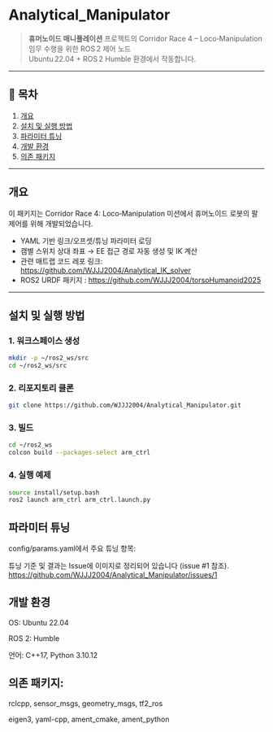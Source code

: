 # Analytical_Manipulator

> **휴머노이드 매니퓰레이션** 프로젝트의 Corridor Race 4 – Loco‑Manipulation 임무 수행을 위한 ROS 2 제어 노드  
> Ubuntu 22.04 + ROS 2 Humble 환경에서 작동합니다.

---

## 📁 목차

1. [개요](#개요)  
2. [설치 및 실행 방법](#설치-및-실행-방법)  
3. [파라미터 튜닝](#파라미터-튜닝)  
4. [개발 환경](#개발-환경)
5. [의존 패키지](#의존-패키지)  

---

## 개요

이 패키지는 Corridor Race 4: Loco‑Manipulation 미션에서 휴머노이드 로봇의 팔 제어를 위해 개발되었습니다.  
- YAML 기반 링크/오프셋/튜닝 파라미터 로딩  
- 캠별 스위치 상대 좌표 → EE 접근 경로 자동 생성 및 IK 계산
- 관련 매트랩 코드 레포 링크: https://github.com/WJJJ2004/Analytical_IK_solver
- ROS2 URDF 패키지 : https://github.com/WJJJ2004/torsoHumanoid2025

---

## 설치 및 실행 방법

### 1. 워크스페이스 생성
```bash
mkdir -p ~/ros2_ws/src
cd ~/ros2_ws/src
```

### 2. 리포지토리 클론
```bash
git clone https://github.com/WJJJ2004/Analytical_Manipulator.git
```
### 3. 빌드
```bash
cd ~/ros2_ws
colcon build --packages-select arm_ctrl
```
### 4. 실행 예제
```bash
source install/setup.bash
ros2 launch arm_ctrl arm_ctrl.launch.py
```

## 파라미터 튜닝
config/params.yaml에서 주요 튜닝 항목:

튜닝 기준 및 결과는 Issue에 이미지로 정리되어 있습니다 (issue #1 참조). https://github.com/WJJJ2004/Analytical_Manipulator/issues/1

## 개발 환경
OS: Ubuntu 22.04

ROS 2: Humble

언어: C++17, Python 3.10.12

## 의존 패키지:

rclcpp, sensor_msgs, geometry_msgs, tf2_ros

eigen3, yaml-cpp, ament_cmake, ament_python
